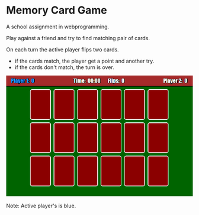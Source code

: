 # Memory Card Game

A school assignment in webprogramming.

Play against a friend and try to find matching pair of cards.

On each turn the active player flips two cards.
- if the cards match, the player get a point and another try.
- if the cards don't match, the turn is over.

![Game preview](images/gamePreview01.png)

Note: Active player's is blue.
